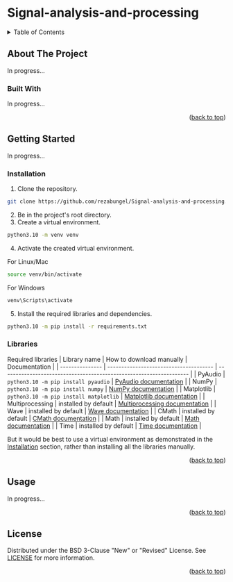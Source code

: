 # Signal-analysis-and-processing

<a name="readme-top"></a>

<!-- Table of Contents -->
<details>
  <summary>Table of Contents</summary>
  <ol>
    <li>
      <a href="#about-the-project">About The Project</a>
      <ul>
        <li><a href="#built-with">Built With</a></li>
      </ul>
    </li>
    <li>
      <a href="#getting-started">Getting Started</a>
      <ul>
        <li><a href="#installation">Installation</a></li>
        <li><a href="#libraries">Libraries</a></li>
      </ul>
    </li>
    <li><a href="#usage">Usage</a></li>
    <li><a href="#license">License</a></li>
  </ol>
</details>



<!-- About The Project -->
## <a name="about-the-project"> About The Project </a>

In progress...

### <a name="built-with"> Built With </a>

In progress...

<p align="right">(<a href="#readme-top">back to top</a>)</p>



<!-- Getting Started -->
## <a name="getting-started"> Getting Started </a>

In progress...

### <a name="installation"> Installation </a>

1. Clone the repository.
```sh
git clone https://github.com/rezabungel/Signal-analysis-and-processing.git
```
2. Be in the project's root directory.
3. Create a virtual environment.
```sh
python3.10 -m venv venv
```
4. Activate the created virtual environment.

For Linux/Mac
```sh
source venv/bin/activate
```
For Windows 
```sh
venv\Scripts\activate
```
5. Install the required libraries and dependencies.
```sh
python3.10 -m pip install -r requirements.txt
```

### <a name="libraries"> Libraries </a>

Required libraries
|   Library name  |        How to download manually        |                            Documentation                            |
| --------------- | -------------------------------------- | ------------------------------------------------------------------- |
| PyAudio         | `python3.10 -m pip install pyaudio`    | [PyAudio documentation][documentation-pyaudio]                      |
| NumPy           | `python3.10 -m pip install numpy`      | [NumPy documentation][documentation-numpy]                          |
| Matplotlib      | `python3.10 -m pip install matplotlib` | [Matplotlib documentation][documentation-matplotlib]                |
| Multiprocessing | installed by default                   | [Multiprocessing documentation][documentation-multiprocessing]      |
| Wave            | installed by default                   | [Wave documentation][documentation-wave]                            |
| CMath           | installed by default                   | [CMath documentation][documentation-cmath]                          |
| Math            | installed by default                   | [Math documentation][documentation-math]                            |
| Time            | installed by default                   | [Time documentation][documentation-time]                            |

But it would be best to use a virtual environment as demonstrated in the [Installation](#installation) section, rather than installing all the libraries manually.

<p align="right">(<a href="#readme-top">back to top</a>)</p>

<!-- Usage -->
## <a name="usage"> Usage </a>

In progress...

<p align="right">(<a href="#readme-top">back to top</a>)</p>



<!-- License -->
## <a name="license"> License </a>

Distributed under the BSD 3-Clause "New" or "Revised" License. See [LICENSE](LICENSE) for more information.

<p align="right">(<a href="#readme-top">back to top</a>)</p>



<!-- Markdown links -->
[documentation-pyaudio]: https://people.csail.mit.edu/hubert/pyaudio/docs/
[documentation-numpy]: https://numpy.org/doc/
[documentation-matplotlib]: https://matplotlib.org/stable/users/index.html
[documentation-multiprocessing]: https://docs.python.org/3/library/multiprocessing.html
[documentation-wave]: https://docs.python.org/3/library/wave.html
[documentation-cmath]: https://docs.python.org/3/library/cmath.html
[documentation-math]: https://docs.python.org/3/library/math.html
[documentation-time]: https://docs.python.org/3/library/time.html
